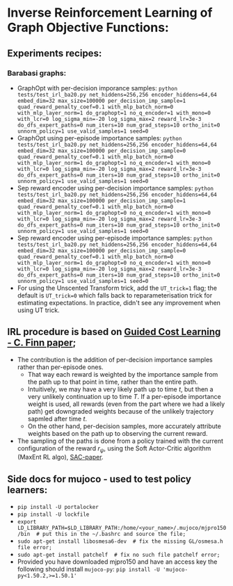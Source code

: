 # Inverse Reinforcement Learning of Graph Objective Functions:

## Experiments recipes:
### Barabasi graphs:
* GraphOpt with per-decision imporance samples:
`python tests/test_irl_ba20.py net_hiddens=256,256 encoder_hiddens=64,64 embed_dim=32 max_size=100000 per_decision_imp_sample=1 quad_reward_penalty_coef=0.1 with_mlp_batch_norm=0 with_mlp_layer_norm=1 do_graphopt=1 no_q_encoder=1 with_mono=0 with_lcr=0 log_sigma_min=-20 log_sigma_max=2 reward_lr=3e-3 do_dfs_expert_paths=0 num_iters=10 num_grad_steps=10 ortho_init=0 unnorm_policy=1 use_valid_samples=1 seed=0`
* GraphOpt using per-episode importance samples:
`python tests/test_irl_ba20.py net_hiddens=256,256 encoder_hiddens=64,64 embed_dim=32 max_size=100000 per_decision_imp_sample=0 quad_reward_penalty_coef=0.1 with_mlp_batch_norm=0 with_mlp_layer_norm=1 do_graphopt=1 no_q_encoder=1 with_mono=0 with_lcr=0 log_sigma_min=-20 log_sigma_max=2 reward_lr=3e-3 do_dfs_expert_paths=0 num_iters=10 num_grad_steps=10 ortho_init=0 unnorm_policy=1 use_valid_samples=1 seed=0`
* Sep reward encoder using per-decision importance samples:
`python tests/test_irl_ba20.py net_hiddens=256,256 encoder_hiddens=64,64 embed_dim=32 max_size=100000 per_decision_imp_sample=1 quad_reward_penalty_coef=0.1 with_mlp_batch_norm=0 with_mlp_layer_norm=1 do_graphopt=0 no_q_encoder=1 with_mono=0 with_lcr=0 log_sigma_min=-20 log_sigma_max=2 reward_lr=3e-3 do_dfs_expert_paths=0 num_iters=10 num_grad_steps=10 ortho_init=0 unnorm_policy=1 use_valid_samples=1 seed=0`
* Sep reward encoder using per-episode importance samples:
`python tests/test_irl_ba20.py net_hiddens=256,256 encoder_hiddens=64,64 embed_dim=32 max_size=100000 per_decision_imp_sample=0 quad_reward_penalty_coef=0.1 with_mlp_batch_norm=0 with_mlp_layer_norm=1 do_graphopt=0 no_q_encoder=1 with_mono=0 with_lcr=0 log_sigma_min=-20 log_sigma_max=2 reward_lr=3e-3 do_dfs_expert_paths=0 num_iters=10 num_grad_steps=10 ortho_init=0 unnorm_policy=1 use_valid_samples=1 seed=0`
* For using the Unscented Transform trick, add the `UT_trick=1` flag; 
the default is `UT_trick=0` which falls back to reparameterisation 
trick for estimating expectations. In practice, didn't see 
any improvement when using UT trick.

## IRL procedure is based on [Guided Cost Learning - C. Finn paper](https://arxiv.org/abs/1603.00448);
* The contribution is the addition of per-decision importance 
samples rather than per-episode ones. 
    * That way each reward 
is weighted by the importance sample from the 
path up to that point in 
time, rather than the entire path.
    * Intuitively, we may have a very likely path up to time $t$, 
    but then a very unlikely continuation up to time $T$. If 
    a per-episode importance weight is used, all rewards (even 
    from the part where we had a likely path) get downgraded 
    weights because of the unlikely trajectory sapmled after 
    time $t$.
    * On the other hand, per-decision samples, more accurately 
    attribute weights based on the path up to observing the 
    current reward.
* The sampling of the paths is done from a policy trained with 
the current configuration of the reward $r_\psi$, using the 
Soft Actor-Critic algorithm (MaxEnt RL algo), [SAC-paper](https://arxiv.org/abs/1812.05905).

## Side docs for mujoco - used to test policy learners:
* `pip install -U portalocker`
* `pip install -U lockfile`
* `export LD_LIBRARY_PATH=$LD_LIBRARY_PATH:/home/<your_name>/.mujoco/mjpro150/bin  # put this in the ~/.bashrc and source the file;`
* `sudo apt-get install libosmesa6-dev  # fix the missing GL/osmesa.h file error;`
* `sudo apt-get install patchelf  # fix no such file patchelf error;`
* Provided you have downloaded mjpro150 and have an access key the following should install `mujoco-py`:
    `pip install -U 'mujoco-py<1.50.2,>=1.50.1'`